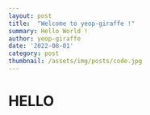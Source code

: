 ```yaml
---
layout: post
title:  "Welcome to yeop-giraffe !"
summary: Hello World !
author: yeop-giraffe
date: '2022-08-01'
category: post
thumbnail: /assets/img/posts/code.jpg
---
```


# HELLO